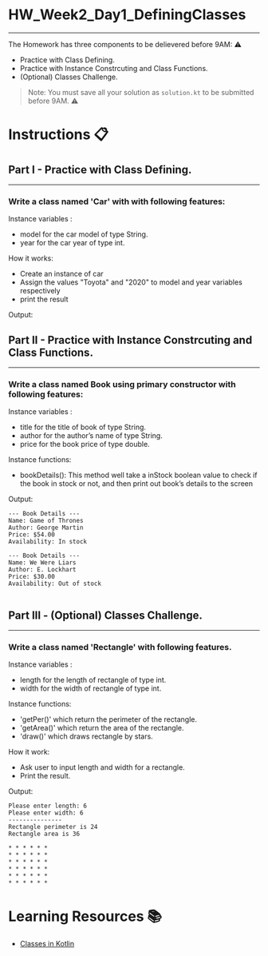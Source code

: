 # HW_Week2_Day1_DefiningClasses                                       
---
The Homework has three components to be delievered before 9AM: ⚠️
- Practice with Class Defining.
- Practice with Instance Constrcuting and Class Functions.
- (Optional) Classes Challenge.
> Note: You must save all your solution as `solution.kt` to be submitted before 9AM. ⚠️
# Instructions 📋

## Part I - Practice with Class Defining.
---
### Write a class named 'Car' with with following features:

Instance variables :
- model for the car model of type String.
- year for the car year of type int.

How it works:
- Create an instance of car
- Assign the values "Toyota" and "2020" to model and year variables respectively
- print the result


Output:

## Part II - Practice with Instance Constrcuting and Class Functions.
---
### Write a class named Book using primary constructor with following features:

Instance variables :
- title for the title of book of type String.
- author for the author’s name of type String.
- price for the book price of type double.

Instance functions:
- bookDetails(): This method well take a inStock boolean value to check if the book in stock or not, and then print out book’s details to the screen

Output:
```console
--- Book Details ---
Name: Game of Thrones 
Author: George Martin
Price: $54.00
Availability: In stock

--- Book Details ---
Name: We Were Liars
Author: E. Lockhart
Price: $30.00
Availability: Out of stock


```


## Part III - (Optional) Classes Challenge.
---
### Write a class named 'Rectangle' with following features.

Instance variables :
- length for the length of rectangle of type int.
- width for the width of rectangle of type int.

Instance functions:
- 'getPer()' which return the perimeter of the rectangle.
- 'getArea()' which return the area of the rectangle.
- 'draw()' which draws rectangle by stars.

How it work:
- Ask user to input length and width for a rectangle.
- Print the result.

Output:
```console
Please enter length: 6
Please enter width: 6
---------------
Rectangle perimeter is 24
Rectangle area is 36

* * * * * * 
* * * * * * 
* * * * * * 
* * * * * * 
* * * * * * 
* * * * * * 
```

# Learning Resources  📚
* [Classes in Kotlin](https://kotlinlang.org/docs/classes.html)
